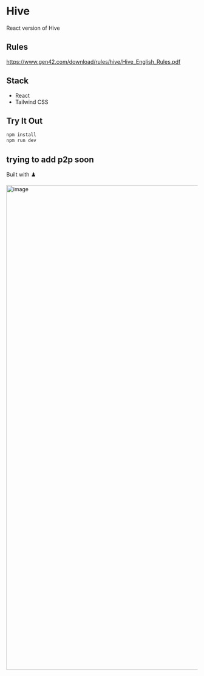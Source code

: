 # Hive

React version of Hive

## Rules
https://www.gen42.com/download/rules/hive/Hive_English_Rules.pdf

## Stack
- React
- Tailwind CSS

## Try It Out
```bash
npm install
npm run dev
```

## trying to add p2p soon

Built with ♟️

<img width="1278" alt="image" src="https://github.com/user-attachments/assets/c20e5f0e-b5a6-42cb-8314-ac9d1bbd76b5">
